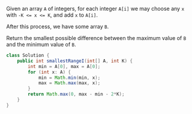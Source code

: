 Given an array `A` of integers, for each integer `A[i]` we may choose any `x` with `-K <= x <= K`, and add `x` to `A[i]`.

After this process, we have some array `B`.

Return the smallest possible difference between the maximum value of `B` and the minimum value of `B`.

```java
class Solution {
    public int smallestRangeI(int[] A, int K) {
        int min = A[0], max = A[0];
        for (int x: A) {
            min = Math.min(min, x);
            max = Math.max(max, x);
        }
        return Math.max(0, max - min - 2*K);
    }
}
```
